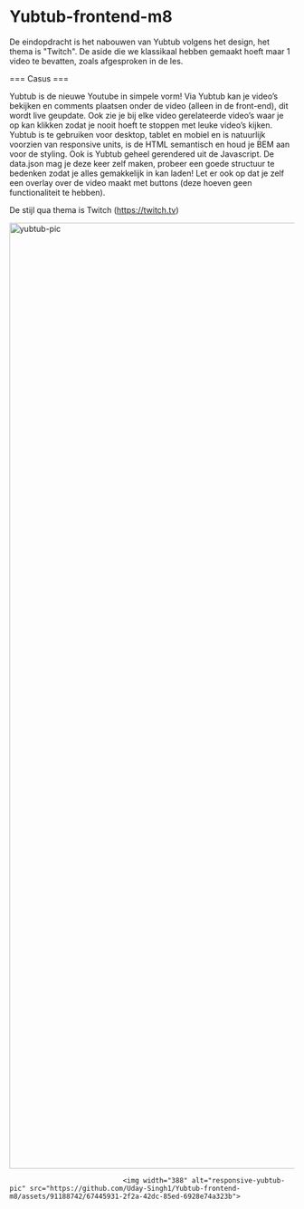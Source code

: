 # Yubtub-frontend-m8

De eindopdracht is het nabouwen van Yubtub volgens het design, het thema is "Twitch". De aside die we klassikaal hebben gemaakt hoeft maar 1 video te bevatten, zoals afgesproken in de les.
 

=== Casus ===

Yubtub is de nieuwe Youtube in simpele vorm! Via Yubtub kan je video’s bekijken en comments plaatsen onder de video (alleen in de front-end), dit wordt live geupdate. Ook zie je bij elke video gerelateerde video’s waar je op kan klikken zodat je nooit hoeft te stoppen met leuke video’s kijken. Yubtub is te gebruiken voor desktop, tablet en mobiel en is natuurlijk voorzien van responsive units, is de HTML semantisch en houd je BEM aan voor de styling. Ook is Yubtub geheel gerendered uit de Javascript. De data.json mag je deze keer zelf maken, probeer een goede structuur te bedenken zodat je alles gemakkelijk in kan laden! Let er ook op dat je zelf een overlay over de video maakt met buttons (deze hoeven geen functionaliteit te hebben). 

De stijl qua thema is Twitch (https://twitch.tv)


<img width="1670" alt="yubtub-pic" src="https://github.com/Uday-Singh1/Yubtub-frontend-m8/assets/91188742/fa29471a-efdd-485e-9750-b452beb6b1cd">








                                <img width="388" alt="responsive-yubtub-pic" src="https://github.com/Uday-Singh1/Yubtub-frontend-m8/assets/91188742/67445931-2f2a-42dc-85ed-6928e74a323b">
